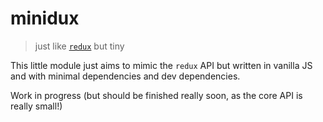 # minidux

> just like [`redux`](https://github.com/reactjs/redux) but tiny

This little module just aims to mimic the `redux` API but written in vanilla JS and with minimal dependencies and dev dependencies.

Work in progress (but should be finished really soon, as the core API is really small!)
